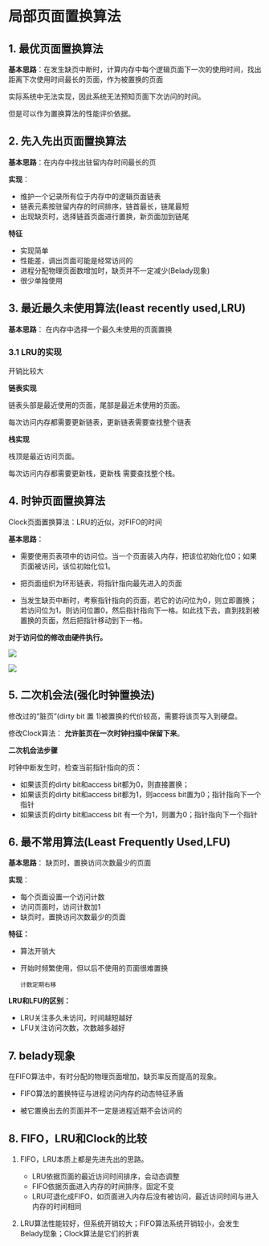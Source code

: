 # 局部页面置换算法

## 1. 最优页面置换算法

**基本思路**：在发生缺页中断时，计算内存中每个逻辑页面下一次的使用时间，找出距离下次使用时间最长的页面，作为被置换的页面

实际系统中无法实现，因此系统无法预知页面下次访问的时间。

但是可以作为置换算法的性能评价依据。

## 2. 先入先出页面置换算法

**基本思路**：在内存中找出驻留内存时间最长的页

**实现**：
   
   - 维护一个记录所有位于内存中的逻辑页面链表
   - 链表元素按驻留内存的时间排序，链首最长，链尾最短
   - 出现缺页时，选择链首页面进行置换，新页面加到链尾

**特征**

   - 实现简单
   - 性能差，调出页面可能是经常访问的
   - 进程分配物理页面数增加时，缺页并不一定减少(Belady现象)
   - 很少单独使用

## 3. 最近最久未使用算法(least recently used,LRU)

**基本思路**： 在内存中选择一个最久未使用的页面置换

### 3.1 LRU的实现

开销比较大

**链表实现**

链表头部是最近使用的页面，尾部是最近未使用的页面。

每次访问内存都需要更新链表，更新链表需要查找整个链表


**栈实现**

栈顶是最近访问页面。

每次访问内存都需要更新栈，更新栈 需要查找整个栈。 

## 4. 时钟页面置换算法

Clock页面置换算法：LRU的近似，对FIFO的时间

**基本思路**：

- 需要使用页表项中的访问位。当一个页面装入内存，把该位初始化位0；如果页面被访问，该位初始化位1。

- 把页面组织为环形链表，将指针指向最先进入的页面

- 当发生缺页中断时，考察指针指向的页面，若它的访问位为0，则立即置换；若访问位为1，则访问位置0，然后指针指向下一格。如此找下去，直到找到被置换的页面，然后把指针移动到下一格。


**对于访问位的修改由硬件执行。** 

![](https://pic.existorlive.cn/%E6%88%AA%E5%B1%8F2020-10-18%20%E4%B8%8B%E5%8D%888.35.04.png)

![](https://pic.existorlive.cn/%E6%88%AA%E5%B1%8F2020-10-18%20%E4%B8%8B%E5%8D%888.43.48.png)

## 5. 二次机会法(强化时钟置换法)

修改过的“脏页”(dirty bit 置 1)被置换的代价较高，需要将该页写入到硬盘。 

修改Clock算法： **允许脏页在一次时钟扫描中保留下来**。

**二次机会法步骤** 

时钟中断发生时，检查当前指针指向的页：
     
- 如果该页的dirty bit和access bit都为0，则直接置换；
- 如果该页的dirty bit和access bit都为1，则access bit置为0；指针指向下一个指针
- 如果该页的dirty bit和access bit 有一个为1，则置为0；指针指向下一个指针

## 6. 最不常用算法(Least Frequently Used,LFU)

**基本思路**： 缺页时，置换访问次数最少的页面

**实现**：

- 每个页面设置一个访问计数
- 访问页面时，访问计数加1
- 缺页时，置换访问次数最少的页面

**特征：**

- 算法开销大

- 开始时频繁使用，但以后不使用的页面很难置换
     
      计数定期右移

**LRU和LFU的区别：**

- LRU关注多久未访问，时间越短越好
- LFU关注访问次数，次数越多越好


## 7. belady现象

在FIFO算法中，有时分配的物理页面增加，缺页率反而提高的现象。

- FIFO算法的置换特征与进程访问内存的动态特征矛盾

- 被它置换出去的页面并不一定是进程近期不会访问的

## 8. FIFO，LRU和Clock的比较

1. FIFO，LRU本质上都是先进先出的思路。

    - LRU依据页面的最近访问时间排序，会动态调整
    - FIFO依据页面进入内存的时间排序，固定不变
    - LRU可退化成FIFO，如页面进入内存后没有被访问，最近访问时间与进入内存的时间相同

2. LRU算法性能较好，但系统开销较大；FIFO算法系统开销较小，会发生Belady现象；Clock算法是它们的折衷








     



